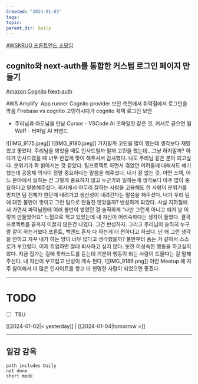 ```yaml
---
Created: "2024-01-03"
tags: 
topic: 
parent_dir: Daily
---
```

[AWSKRUG 프론트엔드 소모임](https://www.meetup.com/ko-KR/awskrug/events/298106517/)

## **cognito**와 **next-auth**를 통합한 커스텀 로그인 페이지 만들기
[Amazon Cognito](https://docs.aws.amazon.com/ko_kr/cognito/latest/developerguide/what-is-amazon-cognito.html)
[Next-auth](https://next-auth.js.org/)

AWS Amplify 
App runner
Cognito provider
보안 측면에서 취약점에서 로그인을 막음
Firebase vs cognito 고민하시다가 cognito 채택
로그인 보안

- 주리님과 라도님을 만남
Cursor - VSCode AI 코파일럿 같은 것, 커서로 긁으면 됨
Waff - 터미널 AI 커맨드

![[IMG_9175.jpeg]]
![[IMG_9180.jpeg]]
가지말까 고민을 많이 했는데 생각보다 재밌었고 좋았다. 주리님을 뵈었을 때도 인사드릴까 말까 고민을 했는데…그냥 하지말까? 하다가 인사드렸을 때 너무 반갑게 맞이 해주셔서 감사했다. 나도 주리님 같은 분이 되고싶다. 분위기가 확 밝아지는 것 같았다. 
팀프로젝트 하면서 겪었던 어려움에 대해서도 얘기했는데 공동체 의식이 정말 중요하다는 말씀을 해주셨다. 내가 잘 없는 것. 어떤 스택, 어느 분야에서 일하는 건 그렇게 중요하지 않고 누군가와 일하는게 생각보다 아주 많이 중요하다고 말씀해주셨다. 회사에서 아무리 잘하는 사람을 고용해도 한 사람이 분위기를 망치면 팀 전체가 한단계 내려가고 생산성이 내려간다는 말씀을 해주셨다. 내가 우리 팀에 대한 불만이 쌓이고 그런 팀으로 만들진 않았을까? 반성하게 되었다.
사실 지하철에서 가면서 파덕님한테 여러 불만이 쌓였던 걸 솔직하게 “나만 그런게 아니고 얘가 날 이렇게 만들었어요” 느낌으로 적고 있었는데 내 자신이 어리숙하다는 생각이 들었다. 결국 프로젝트를 끝까지 이끌지 않은건 나였다. 그건 반성하자. 그리고 주리님이 솔직히 누구랑 같이 하는거보다 프론트, 백엔드 혼자 다 하는게 더 편하다고 하셨다. 난 왜 그런 생각을 안하고 자꾸 내가 하는 양이 너무 많다고 생각했을까? 불만부터 품는 거 같아서 스스로가 부끄럽다. 
이제 취업하면 절대 퇴사하고 싶지 않다. 또한 미성숙한 행동을 하고싶지 않다. 지금 집가는 길에 팟캐스트를 듣는데 기분이 행동이 되는 사람이 드물다는 걸 말해주신다. 내 자신이 부끄럽고 반성이 계속 된다. 
![[IMG_9186.png]]
이런 Meetup 에 자주 참여해서 더 많은 인사이트를 쌓고 더 현명한 사람이 되었으면 좋겠다. 

----
# TODO
- [ ] TBU 
  
[[2024-01-02|< yesterday]] | [[2024-01-04|tomorrow >]]  
  
---  
## 일감 감옥  
```tasks  
path includes Daily  
not done  
short mode  
```